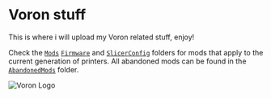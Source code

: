 
# Voron stuff

This is where i will upload my Voron related stuff, enjoy!

Check the [`Mods`](./Mods) [`Firmware`](./Firmware) and [`SlicerConfig`](./SlicerConfig) folders for mods that apply to 
the current generation of printers. All abandoned mods can be found in the [`AbandonedMods`](./AbandonedMods) folder.

![Voron Logo](http://vorondesign.com/images/voron_design_logo.png)
